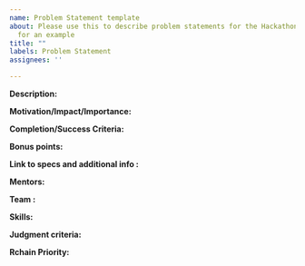 ```yaml
---
name: Problem Statement template
about: Please use this to describe problem statements for the Hackathon. Look at https://github.com/rchain/hackathon-2020/issues/18
  for an example
title: ""
labels: Problem Statement
assignees: ''

---
```


**Description:**


**Motivation/Impact/Importance:**


**Completion/Success Criteria:**


**Bonus points:**


**Link to specs and additional info :**


**Mentors:**


**Team :**


**Skills:**



**Judgment criteria:**



**Rchain Priority:**
